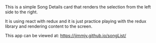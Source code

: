 This is a simple Song Details card that renders the selection from the left side to the right.

It is using react with redux and it is just practice playing with the redux library and rendering content to the screen.

This app can be viewed at: https://jimmjy.github.io/songList/
